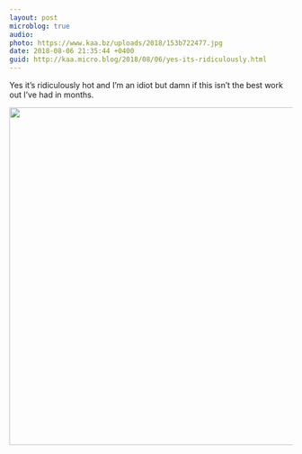 ```yaml
---
layout: post
microblog: true
audio: 
photo: https://www.kaa.bz/uploads/2018/153b722477.jpg
date: 2018-08-06 21:35:44 +0400
guid: http://kaa.micro.blog/2018/08/06/yes-its-ridiculously.html
---
```

Yes it’s ridiculously hot and I’m an idiot but damn if this isn’t the best work out I’ve had in months.

<img src="https://www.kaa.bz/uploads/2018/153b722477.jpg" width="600" height="600" />

